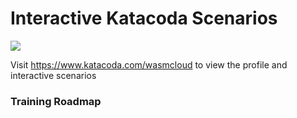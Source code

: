 # Interactive Katacoda Scenarios

[![](http://shields.katacoda.com/katacoda/wasmcloud/count.svg)](https://www.katacoda.com/wasmcloud "We're on Katacoda.com")

Visit https://www.katacoda.com/wasmcloud to view the profile and interactive scenarios

### Training Roadmap

